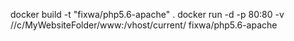 docker build -t "fixwa/php5.6-apache" .
docker run -d -p 80:80 -v //c/MyWebsiteFolder/www:/vhost/current/ fixwa/php5.6-apache